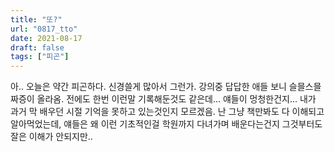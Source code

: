 ```yaml
---
title: "또?"
url: "0817_tto"
date: 2021-08-17
draft: false
tags: ["피곤"]
---
```

아.. 오늘은 약간 피곤하다. 신경쓸게 많아서 그런가. 강의중 답답한 애들 보니 슬믈스믈 짜증이 올라옴. 전에도 한번 이런말 기록해둔것도 같은데... 얘들이 멍청한건지... 내가 과거 막 배우던 시절 기억을 못하고 있는것인지 모르겠음. 난 그냥 책만봐도 다 이해되고 알아먹었는데, 얘들은 왜 이런 기초적인걸 학원까지 다녀가며 배운다는건지 그것부터도 잘은 이해가 안되지만..
